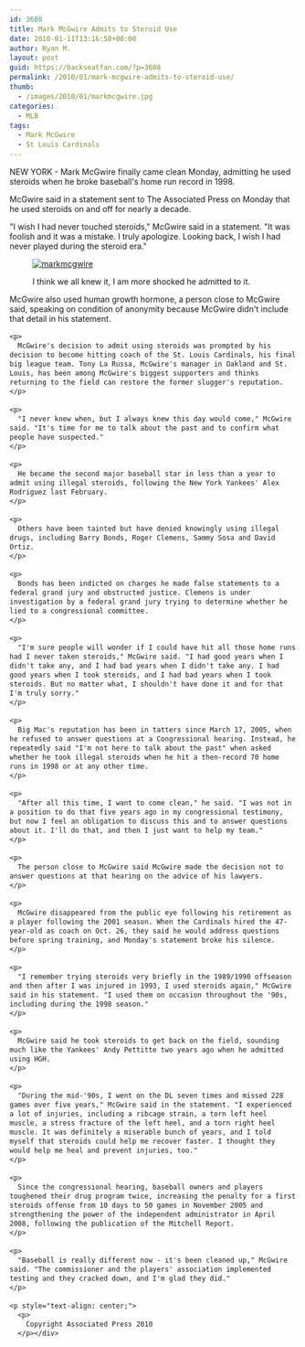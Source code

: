```yaml
---
id: 3608
title: Mark McGwire Admits to Steroid Use
date: 2010-01-11T13:16:58+00:00
author: Ryan M.
layout: post
guid: https://backseatfan.com/?p=3608
permalink: /2010/01/mark-mcgwire-admits-to-steroid-use/
thumb:
  - /images/2010/01/markmcgwire.jpg
categories:
  - MLB
tags:
  - Mark McGwire
  - St Louis Cardinals
---
```


<div class="entry">
  <p>
    NEW YORK - Mark McGwire finally came clean Monday, admitting he used steroids when he broke baseball's home run record in 1998.
  </p>

  <p>
    McGwire said in a statement sent to The Associated Press on Monday that he used steroids on and off for nearly a decade.
  </p>

  <p>
    "I wish I had never touched steroids," McGwire said in a statement. "It was foolish and it was a mistake. I truly apologize. Looking back, I wish I had never played during the steroid era."
  </p><figure id="attachment_3609" style="width: 400px" class="wp-caption aligncenter">

  <a href="/images/2010/01/markmcgwire.jpg"><img class="size-full wp-image-3609" title="markmcgwire" src="/images/2010/01/markmcgwire.jpg" alt="markmcgwire" width="400" height="338" srcset="/images/2010/01/markmcgwire.jpg 400w, /images/2010/01/markmcgwire-300x253.jpg 300w" sizes="(max-width: 400px) 100vw, 400px" /></a><figcaption class="wp-caption-text">I think we all knew it, I am more shocked he admitted to it.</figcaption></figure>

  <p style="text-align: center;">
    <p>
      McGwire also used human growth hormone, a person close to McGwire said, speaking on condition of anonymity because McGwire didn't include that detail in his statement.
    </p>

    <p>
      McGwire's decision to admit using steroids was prompted by his decision to become hitting coach of the St. Louis Cardinals, his final big league team. Tony La Russa, McGwire's manager in Oakland and St. Louis, has been among McGwire's biggest supporters and thinks returning to the field can restore the former slugger's reputation.
    </p>

    <p>
      "I never knew when, but I always knew this day would come," McGwire said. "It's time for me to talk about the past and to confirm what people have suspected."
    </p>

    <p>
      He became the second major baseball star in less than a year to admit using illegal steroids, following the New York Yankees' Alex Rodriguez last February.
    </p>

    <p>
      Others have been tainted but have denied knowingly using illegal drugs, including Barry Bonds, Roger Clemens, Sammy Sosa and David Ortiz.
    </p>

    <p>
      Bonds has been indicted on charges he made false statements to a federal grand jury and obstructed justice. Clemens is under investigation by a federal grand jury trying to determine whether he lied to a congressional committee.
    </p>

    <p>
      "I'm sure people will wonder if I could have hit all those home runs had I never taken steroids," McGwire said. "I had good years when I didn't take any, and I had bad years when I didn't take any. I had good years when I took steroids, and I had bad years when I took steroids. But no matter what, I shouldn't have done it and for that I'm truly sorry."
    </p>

    <p>
      Big Mac's reputation has been in tatters since March 17, 2005, when he refused to answer questions at a Congressional hearing. Instead, he repeatedly said "I'm not here to talk about the past" when asked whether he took illegal steroids when he hit a then-record 70 home runs in 1998 or at any other time.
    </p>

    <p>
      "After all this time, I want to come clean," he said. "I was not in a position to do that five years ago in my congressional testimony, but now I feel an obligation to discuss this and to answer questions about it. I'll do that, and then I just want to help my team."
    </p>

    <p>
      The person close to McGwire said McGwire made the decision not to answer questions at that hearing on the advice of his lawyers.
    </p>

    <p>
      McGwire disappeared from the public eye following his retirement as a player following the 2001 season. When the Cardinals hired the 47-year-old as coach on Oct. 26, they said he would address questions before spring training, and Monday's statement broke his silence.
    </p>

    <p>
      "I remember trying steroids very briefly in the 1989/1990 offseason and then after I was injured in 1993, I used steroids again," McGwire said in his statement. "I used them on occasion throughout the '90s, including during the 1998 season."
    </p>

    <p>
      McGwire said he took steroids to get back on the field, sounding much like the Yankees' Andy Pettitte two years ago when he admitted using HGH.
    </p>

    <p>
      "During the mid-'90s, I went on the DL seven times and missed 228 games over five years," McGwire said in the statement. "I experienced a lot of injuries, including a ribcage strain, a torn left heel muscle, a stress fracture of the left heel, and a torn right heel muscle. It was definitely a miserable bunch of years, and I told myself that steroids could help me recover faster. I thought they would help me heal and prevent injuries, too."
    </p>

    <p>
      Since the congressional hearing, baseball owners and players toughened their drug program twice, increasing the penalty for a first steroids offense from 10 days to 50 games in November 2005 and strengthening the power of the independent administrator in April 2008, following the publication of the Mitchell Report.
    </p>

    <p>
      "Baseball is really different now - it's been cleaned up," McGwire said. "The commissioner and the players' association implemented testing and they cracked down, and I'm glad they did."
    </p>

    <p style="text-align: center;">
      <p>
        Copyright Associated Press 2010
      </p></div>
